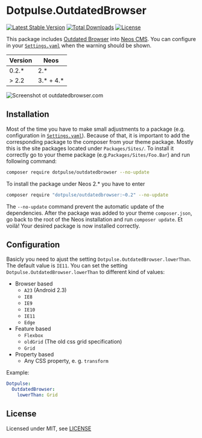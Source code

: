 # Dotpulse.OutdatedBrowser

[![Latest Stable Version](https://poser.pugx.org/dotpulse/outdatedbrowser/v/stable)](https://packagist.org/packages/dotpulse/outdatedbrowser)
[![Total Downloads](https://poser.pugx.org/dotpulse/outdatedbrowser/downloads)](https://packagist.org/packages/dotpulse/outdatedbrowser)
[![License](https://poser.pugx.org/dotpulse/outdatedbrowser/license)](https://packagist.org/packages/dotpulse/outdatedbrowser)

This package includes [Outdated Browser](http://outdatedbrowser.com/) into [Neos CMS](https://www.neos.io). You can configure in your [`Settings.yaml`](Configuration/Settings.yaml) when the warning should be shown.

| Version | Neos        |
| ------- | ----------- |
| 0.2.\*  | 2.\*        |
| > 2.2   | 3.\* + 4.\* |

![Screenshot ot outdatedbrowser.com](https://user-images.githubusercontent.com/4510166/36903094-e575156a-1e2c-11e8-8cd1-acc375c451a7.png)

## Installation

Most of the time you have to make small adjustments to a package (e.g. configuration in [`Settings.yaml`](Configuration/Settings.yaml)). Because of that, it is important to add the corresponding package to the composer from your theme package. Mostly this is the site packages located under `Packages/Sites/`. To install it correctly go to your theme package (e.g.`Packages/Sites/Foo.Bar`) and run following command:

```bash
composer require dotpulse/outdatedbrowser --no-update
```

To install the package under Neos 2.\* you have to enter

```bash
composer require "dotpulse/outdatedbrowser:~0.2" --no-update
```

The `--no-update` command prevent the automatic update of the dependencies. After the package was added to your theme `composer.json`, go back to the root of the Neos installation and run `composer update`. Et voilà! Your desired package is now installed correctly.

## Configuration

Basicly you need to ajust the setting `Dotpulse.OutdatedBrowser.lowerThan`. The default value is `IE11`.
You can set the setting `Dotpulse.OutdatedBrowser.lowerThan` to different kind of values:

*   Browser based
    *   `A23` (Android 2.3)
    *   `IE8`
    *   `IE9`
    *   `IE10`
    *   `IE11`
    *   `Edge`
*   Feature based
    *   `Flexbox`
    *   `oldGrid` (The old css grid specification)
    *   `Grid`
*   Property based
    *   Any CSS property, e. g. `transform`

Example:

```yaml
Dotpulse:
  OutdatedBrowser:
    lowerThan: Grid
```

## License

Licensed under MIT, see [LICENSE](LICENSE)
